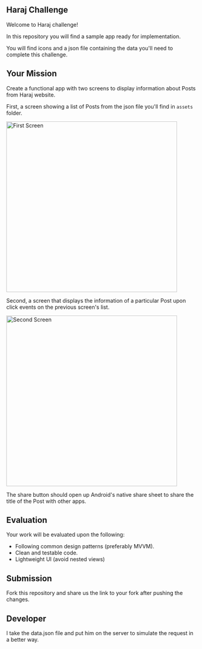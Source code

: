 ## Haraj Challenge
Welcome to Haraj challenge!

In this repository you will find a sample app ready for implementation. 

You will find icons and a json file containing the data you'll need to complete this challenge.


## Your Mission

Create a functional app with two screens to display information about Posts from Haraj website.

First, a screen showing a list of Posts from the json file you'll find in `assets` folder.

<img src="image1.png" height="450" alt="First Screen">

Second, a screen that displays the information of a particular Post upon click events on the previous screen's list.

<img src="image2.png" height="450" alt="Second Screen">

The share button should open up Android's native share sheet to share the title of the Post with other apps.

## Evaluation

Your work will be evaluated upon the following:
- Following common design patterns (preferably MVVM).
- Clean and testable code.
- Lightweight UI (avoid nested views)

## Submission
Fork this repository and share us the link to your fork after pushing the changes.

## Developer
I take the data.json file and put him on the server to simulate the request in a better way.
